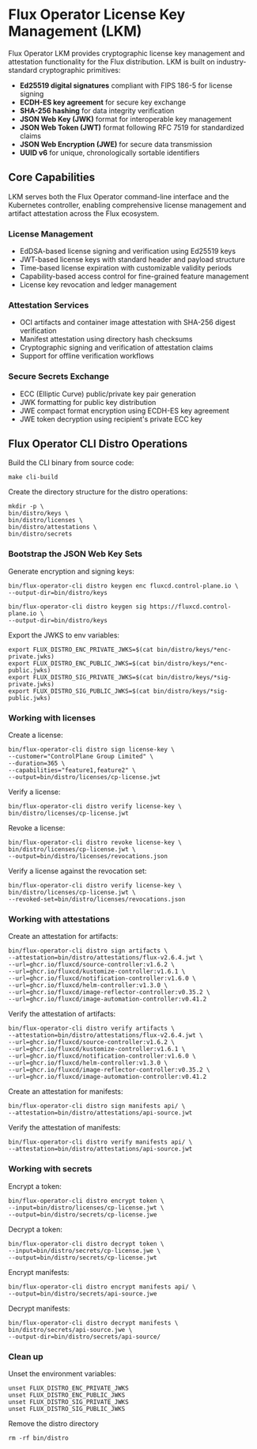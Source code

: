 # Flux Operator License Key Management (LKM)

Flux Operator LKM provides cryptographic license key management and attestation functionality
for the Flux distribution. LKM is built on industry-standard cryptographic primitives:

- **Ed25519 digital signatures** compliant with FIPS 186-5 for license signing
- **ECDH-ES key agreement** for secure key exchange
- **SHA-256 hashing** for data integrity verification
- **JSON Web Key (JWK)** format for interoperable key management
- **JSON Web Token (JWT)** format following RFC 7519 for standardized claims
- **JSON Web Encryption (JWE)** for secure data transmission
- **UUID v6** for unique, chronologically sortable identifiers

## Core Capabilities

LKM serves both the Flux Operator command-line interface and the Kubernetes controller,
enabling comprehensive license management and artifact attestation across the Flux ecosystem.

### License Management

- EdDSA-based license signing and verification using Ed25519 keys
- JWT-based license keys with standard header and payload structure
- Time-based license expiration with customizable validity periods
- Capability-based access control for fine-grained feature management
- License key revocation and ledger management

### Attestation Services

- OCI artifacts and container image attestation with SHA-256 digest verification
- Manifest attestation using directory hash checksums
- Cryptographic signing and verification of attestation claims
- Support for offline verification workflows

### Secure Secrets Exchange

- ECC (Elliptic Curve) public/private key pair generation
- JWK formatting for public key distribution
- JWE compact format encryption using ECDH-ES key agreement
- JWE token decryption using recipient's private ECC key

## Flux Operator CLI Distro Operations

Build the CLI binary from source code:

```shell
make cli-build
```

Create the directory structure for the distro operations:

```shell
mkdir -p \
bin/distro/keys \
bin/distro/licenses \
bin/distro/attestations \
bin/distro/secrets
```

### Bootstrap the JSON Web Key Sets

Generate encryption and signing keys:

```shell
bin/flux-operator-cli distro keygen enc fluxcd.control-plane.io \
--output-dir=bin/distro/keys

bin/flux-operator-cli distro keygen sig https://fluxcd.control-plane.io \
--output-dir=bin/distro/keys
```

Export the JWKS to env variables:

```shell
export FLUX_DISTRO_ENC_PRIVATE_JWKS=$(cat bin/distro/keys/*enc-private.jwks)
export FLUX_DISTRO_ENC_PUBLIC_JWKS=$(cat bin/distro/keys/*enc-public.jwks)
export FLUX_DISTRO_SIG_PRIVATE_JWKS=$(cat bin/distro/keys/*sig-private.jwks)
export FLUX_DISTRO_SIG_PUBLIC_JWKS=$(cat bin/distro/keys/*sig-public.jwks)
```

### Working with licenses

Create a license:

```shell
bin/flux-operator-cli distro sign license-key \
--customer="ControlPlane Group Limited" \
--duration=365 \
--capabilities="feature1,feature2" \
--output=bin/distro/licenses/cp-license.jwt
```

Verify a license:

```shell
bin/flux-operator-cli distro verify license-key \
bin/distro/licenses/cp-license.jwt
```

Revoke a license:

```shell
bin/flux-operator-cli distro revoke license-key \
bin/distro/licenses/cp-license.jwt \
--output=bin/distro/licenses/revocations.json
```

Verify a license against the revocation set:

```shell
bin/flux-operator-cli distro verify license-key \
bin/distro/licenses/cp-license.jwt \
--revoked-set=bin/distro/licenses/revocations.json
```

### Working with attestations

Create an attestation for artifacts:

```shell
bin/flux-operator-cli distro sign artifacts \
--attestation=bin/distro/attestations/flux-v2.6.4.jwt \
--url=ghcr.io/fluxcd/source-controller:v1.6.2 \
--url=ghcr.io/fluxcd/kustomize-controller:v1.6.1 \
--url=ghcr.io/fluxcd/notification-controller:v1.6.0 \
--url=ghcr.io/fluxcd/helm-controller:v1.3.0 \
--url=ghcr.io/fluxcd/image-reflector-controller:v0.35.2 \
--url=ghcr.io/fluxcd/image-automation-controller:v0.41.2
```

Verify the attestation of artifacts:

```shell
bin/flux-operator-cli distro verify artifacts \
--attestation=bin/distro/attestations/flux-v2.6.4.jwt \
--url=ghcr.io/fluxcd/source-controller:v1.6.2 \
--url=ghcr.io/fluxcd/kustomize-controller:v1.6.1 \
--url=ghcr.io/fluxcd/notification-controller:v1.6.0 \
--url=ghcr.io/fluxcd/helm-controller:v1.3.0 \
--url=ghcr.io/fluxcd/image-reflector-controller:v0.35.2 \
--url=ghcr.io/fluxcd/image-automation-controller:v0.41.2
```

Create an attestation for manifests:

```shell
bin/flux-operator-cli distro sign manifests api/ \
--attestation=bin/distro/attestations/api-source.jwt
```

Verify the attestation of manifests:

```shell
bin/flux-operator-cli distro verify manifests api/ \
--attestation=bin/distro/attestations/api-source.jwt
```

### Working with secrets

Encrypt a token:

```shell
bin/flux-operator-cli distro encrypt token \
--input=bin/distro/licenses/cp-license.jwt \
--output=bin/distro/secrets/cp-license.jwe
```

Decrypt a token:

```shell
bin/flux-operator-cli distro decrypt token \
--input=bin/distro/secrets/cp-license.jwe \
--output=bin/distro/secrets/cp-license.jwt
```

Encrypt manifests:

```shell
bin/flux-operator-cli distro encrypt manifests api/ \
--output=bin/distro/secrets/api-source.jwe
```

Decrypt manifests:

```shell
bin/flux-operator-cli distro decrypt manifests \
bin/distro/secrets/api-source.jwe \
--output-dir=bin/distro/secrets/api-source/
```

### Clean up

Unset the environment variables:

```shell
unset FLUX_DISTRO_ENC_PRIVATE_JWKS
unset FLUX_DISTRO_ENC_PUBLIC_JWKS
unset FLUX_DISTRO_SIG_PRIVATE_JWKS
unset FLUX_DISTRO_SIG_PUBLIC_JWKS
```

Remove the distro directory

```shell
rm -rf bin/distro
```
